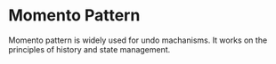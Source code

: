 # Momento Pattern 
Momento pattern is widely used for undo machanisms. It works on the principles of history and state management.

